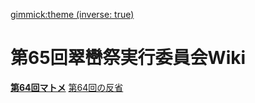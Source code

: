[gimmick:theme (inverse: true)](cosmo)
# 第65回翠巒祭実行委員会Wiki
[**第64回マトメ**](第64回マトメ.md)
[第64回の反省](第64回の反省.md)
